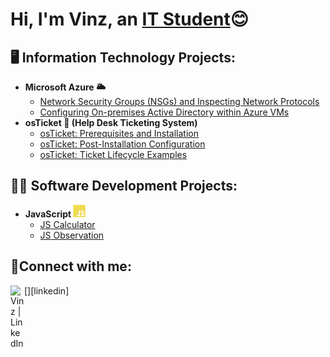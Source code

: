 <h1>Hi, I'm Vinz, an <a href="https://www.linkedin.com/in/vinz576/" target="_blank">IT Student</a>😊</h1>

<h2>🖥 Information Technology Projects:</h2>

- <b>Microsoft Azure 🌥</b>
  - [Network Security Groups (NSGs) and Inspecting Network Protocols](https://github.com/vmp576/azure-inspecting-network-protocols)
  - [Configuring On-premises Active Directory within Azure VMs](https://github.com/vmp576/azure-active-directory)
- <b>osTicket 🦘 (Help Desk Ticketing System)</b>
  - [osTicket: Prerequisites and Installation](https://github.com/vmp576/osticket-install)
  - [osTicket: Post-Installation Configuration](https://github.com/vmp576/osticket-post-install)
  - [osTicket: Ticket Lifecycle Examples](https://github.com/vmp576/osticket-lifecycle)

<h2>👨‍💻 Software Development Projects:</h2>

- <b>JavaScript <img src="https://github.com/devicons/devicon/blob/master/icons/javascript/javascript-plain.svg" alt="JavaScript" width="20" height="20"></b>
  - [JS Calculator](https://github.com/vmp576/JSCalculator)
  - [JS Observation](https://github.com/vmp576/JSObservation)

<h2>🔗Connect with me:</h2>

[<img align="left" alt="Vinz | LinkedIn" width="22px" src="https://cdn.jsdelivr.net/npm/simple-icons@v3/icons/linkedin.svg" />][linkedin]
